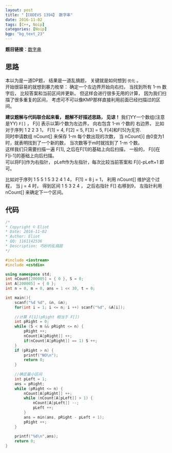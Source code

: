 ```yaml
---
layout: post
title: "【CODEVS 1394】 数字串"
date: 2016-11-02
tags: [C++, Noip]
categories: [Noip]
bgp: "bg_text_23"
---
```


**题目链接**：[数字串](http://codevs.cn/problem/1394/)  

## 思路

本以为是一道DP题， 结果是一道乱搞题， 关键就是如何想到 `优化` 。  
开始很容易的就想到暴力枚举： 确定一个左边界开始向右扫， 当找到所有 1-m 数字后， 比较答案和当前区间并更新。 但这样会进行很多无用的计算， 因为我们扫描了很多重复的区间， 考虑可不可以像KMP那样直接利用前面已经扫描过的区间。  

**建议题解与代码联合起来看， 题解不好描述思路， 见谅！**
我们YY一个数组(注意是YY) `F[]` ， F[i] 表示以第i个数为左边界， 向右包含 1-m 个数的 右边界， 比如对于序列 1 2 2 3 1， F[1] = 4, F[2] = 5, F[3] = 5, F[4]和F[5]为无穷.  
同时申请数组 nCount[] 来保存 1-m 每个数出现的次数， 当 nCount[i] 由0变为1 时，就表明找到了一个新的数， 当次数等于m时就找到了 1-m 个数。  
这样我们只需要扫描一遍 F[1], 之后在F[1]的基础上向后扫描， 一般的， F[i]在F[i-1]的基础上向后扫描。  
可以将F[i]作为右指针， pLeft作为左指针，每次比较当前答案和 F[i]-pLeft+1 即可。

比如对于序列 1 5 5 1 5 3 2 4 1 4， F[1] = 8  j = 1， 利用 nCount[] 维护这个过程， 当 j = 4 时， 得到区间 1 5 3 2 4 ， 之后右指针 F[] 右移到9， 左指针利用 nCount[] 来确定下一个区间。

## 代码

```c++
/*
* Copyright © Eliot
* Date: 2016-11-02
* Author: Eliot
* QQ: 1161142536
* Description: 巧妙的乱搞题
*/

#include <iostream> 
#include <cstdio>

using namespace std;
int nCount[200005] = { 0 }, S = 0;
int A[200005] = { 0 };
int n = 0, m = 0, ans = 1 << 30, t = 0;

int main(){
    scanf("%d %d", &n, &m);
    for(int i = 1; i <= n; i ++) scanf("%d", &A[i]);
    
    //计算 F[1](pRight 相当于 F[]) 
	int pRight = 0;
    while (S < m && pRight <= n) {
    	pRight ++;
    	nCount[A[pRight]] ++;
		if(nCount[A[pRight]] == 1) S ++;
	}
	if (pRight > n) {
		printf("NO\n");
		return 0;
	}
	
	//确定最小区间 
	int pLeft = 1;
	ans = pRight;
    while (pRight <= n) {
        nCount[A[pRight]] ++;
		while (nCount[A[pLeft]] > 1) {
        	nCount[A[pLeft]] --;
			pLeft ++;
		}
		ans = min(ans, pRight - pLeft + 1);
        pRight ++;
    }
    
    printf("%d\n",ans);
    return 0;
}
```
